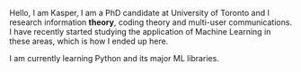 Hello, I am Kasper, I am a PhD candidate at University of Toronto and I research information **theory**, coding theory and multi-user communications. I have recently started studying the application of Machine Learning in these areas, which is how I ended up here.

I am currently learning Python and its major ML libraries. 

<!---
GKasperF/GKasperF is a ✨ special ✨ repository because its `README.md` (this file) appears on your GitHub profile.
You can click the Preview link to take a look at your changes.
--->
